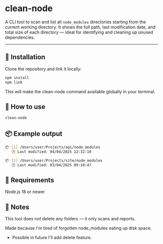 # clean-node

A CLI tool to scan and list all `node_modules` directories starting from the current working directory. It shows the full path, last modification date, and total size of each directory — ideal for identifying and cleaning up unused dependencies.

---

## 🚀 Installation

Clone the repository and link it locally:

```bash
npm install
npm link
```

This will make the clean-node command available globally in your terminal.

## 🧼 How to use

```bash
clean-node
```

## 📦 Example output

```bash
📦 [1] /Users/user/Projects/api/node_modules
   🕒 Last modified: 04/04/2025 12:32:10

📦 [2] /Users/user/Projects/site/node_modules
   🕒 Last modified: 03/04/2025 09:10:47
```

## 🔧 Requirements

Node.js 18 or newer

## 📌 Notes

This tool does not delete any folders — it only scans and reports.

Made because I'm tired of forgotten node_modules eating up disk space. 

* Possible in future I'll add delete feature.
